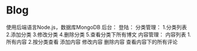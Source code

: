 # Blog
 使用后端语言Node.js，数据库MongoDB
 后台：
	 登陆：
	 分类管理：
		   1.分类列表
		   2.添加分类
		   3.修改分类
		   4.删除分类
		   5.查看分类下所有博文
	 内容管理：
		 内容列表
			   1.所有内容
			   2.按分类查看
		 添加内容
		 修改内容
		 删除内容
		 查看内容下的所有评论
